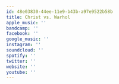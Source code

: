 ```yaml
---
id: 48e03830-44ee-11e9-b43b-a97e9522b58b
title: Christ vs. Warhol
apple_music: ''
bandcamp: ''
facebook: ''
google_music: ''
instagram: ''
soundcloud: ''
spotify: ''
twitter: ''
website: ''
youtube: ''
---
```

